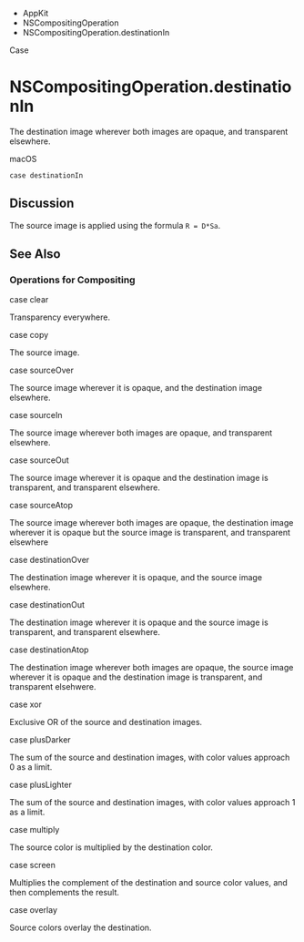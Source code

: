 

- AppKit
- NSCompositingOperation
-  NSCompositingOperation.destinationIn 

Case

# NSCompositingOperation.destinationIn

The destination image wherever both images are opaque, and transparent elsewhere.

macOS

``` source
case destinationIn
```

## Discussion

The source image is applied using the formula `R = D*Sa`.

## See Also

### Operations for Compositing

case clear

Transparency everywhere.

case copy

The source image.

case sourceOver

The source image wherever it is opaque, and the destination image elsewhere.

case sourceIn

The source image wherever both images are opaque, and transparent elsewhere.

case sourceOut

The source image wherever it is opaque and the destination image is transparent, and transparent elsewhere.

case sourceAtop

The source image wherever both images are opaque, the destination image wherever it is opaque but the source image is transparent, and transparent elsewhere

case destinationOver

The destination image wherever it is opaque, and the source image elsewhere.

case destinationOut

The destination image wherever it is opaque and the source image is transparent, and transparent elsewhere.

case destinationAtop

The destination image wherever both images are opaque, the source image wherever it is opaque and the destination image is transparent, and transparent elsehwere.

case xor

Exclusive OR of the source and destination images.

case plusDarker

The sum of the source and destination images, with color values approach 0 as a limit.

case plusLighter

The sum of the source and destination images, with color values approach 1 as a limit.

case multiply

The source color is multiplied by the destination color.

case screen

Multiplies the complement of the destination and source color values, and then complements the result.

case overlay

Source colors overlay the destination.

